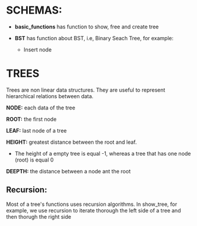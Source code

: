 # SCHEMAS:

- **basic_functions** has function to show, free and create tree

- **BST** has function about BST, i.e, Binary Seach Tree, for example:
    - Insert node 

# TREES

Trees are non linear data structures. They are useful to represent hierarchical relations between data.

**NODE:** each data of the tree

**ROOT:** the first node

**LEAF:** last node of a tree

**HEIGHT:** greatest distance between the root and leaf. 

- The height of a empty tree is equal -1, whereas a tree that has one node (root) is equal 0

**DEEPTH:** the distance between a node ant the root


## Recursion:
Most of a tree's functions uses recursion algorithms. In show_tree, for example, we use recursion to iterate thorough the left side of a tree and then thorugh the right side
